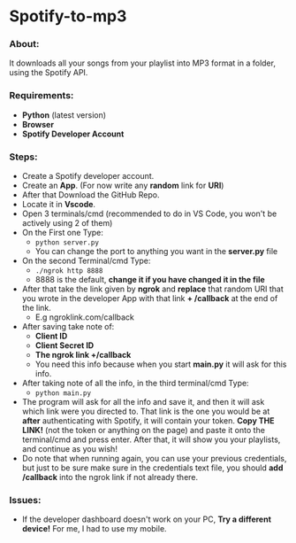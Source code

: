 # Spotify-to-mp3
### About: 
It downloads all your songs from your playlist into MP3 format in a folder, using the Spotify API.
<br/>
### Requirements: 
- **Python**  (latest version)
- **Browser** 
- **Spotify Developer Account** 
### Steps:
- Create a Spotify developer account.
- Create an **App**. (For now write any **random** link for **URI**)
- After that Download the GitHub Repo.
- Locate it in **Vscode**.
- Open 3 terminals/cmd (recommended to do in VS Code, you won't be actively using 2 of them)
- On the First one Type:
    - `python server.py`
    - You can change the port to anything you want in the **server.py** file
- On the second Terminal/cmd Type:
    - `./ngrok http 8888`
    - 8888 is the default, **change it if you have changed it in the file**
- After that take the link given by **ngrok** and **replace** that random URI that you wrote in the developer App with that link **+ /callback** at the end of the link.
    - E.g ngroklink.com/callback
- After saving take note of:
    - **Client ID**
    - **Client Secret ID**
    - **The ngrok link +/callback**
    - You need this info because when you start **main.py** it will ask for this info.
- After taking note of all the info, in the third terminal/cmd Type:
    - `python main.py`
- The program will ask for all the info and save it, and then it will ask which link were you directed to. That link is the one you would be at **after** authenticating with Spotify, it will contain your token. **Copy THE LINK!** (not the token or anything on the page) and paste it onto the terminal/cmd and press enter. After that, it will show you your playlists, and continue as you wish!
- Do note that when running again, you can use your previous credentials, but just to be sure make sure in the credentials text file, you should **add /callback** into the ngrok link if not already there.
### Issues:
- If the developer dashboard doesn't work on your PC, **Try a different device!** For me, I had to use my mobile.
